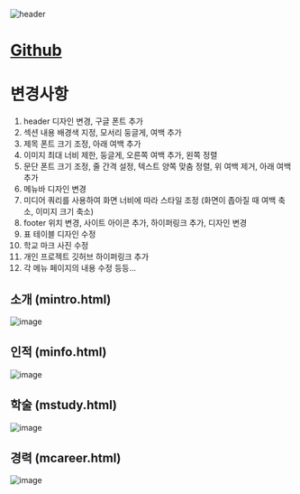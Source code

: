![header](https://capsule-render.vercel.app/api?type=wave&color=auto&height=150&section=header&text=HTML5%20개인%20포트폴리오%20홈페이지&fontSize=40)

# <a href="https://baesub.github.io/Tue_Report/0926/ch04_mportpolio/mintro.html"> Github </a>

# 변경사항
1. header 디자인 변경, 구글 폰트 추가
2. 섹션 내용 배경색 지정, 모서리 둥글게, 여백 추가
3. 제목 폰트 크기 조정, 아래 여백 추가
4. 이미지 최대 너비 제한, 둥글게, 오른쪽 여백 추가, 왼쪽 정렬
5. 문단 폰트 크기 조정, 줄 간격 설정, 텍스트 양쪽 맞춤 정렬, 위 여백 제거, 아래 여백 추가
6. 메뉴바 디자인 변경
7. 미디어 쿼리를 사용하여 화면 너비에 따라 스타일 조정 (화면이 좁아질 때 여백 축소, 이미지 크기 축소)
8. footer 위치 변경, 사이트 아이콘 추가, 하이퍼링크 추가, 디자인 변경
9. 표 테이블 디자인 수정
10. 학교 마크 사진 수정
11. 개인 프로젝트 깃허브 하이퍼링크 추가
12. 각 메뉴 페이지의 내용 수정
등등...
    

## 소개 (mintro.html)
![image](https://github.com/baesub/Tue_Report/assets/113866062/f34b2012-1d50-4a53-a5e4-9e46ce290f2e)

## 인적 (minfo.html)
![image](https://github.com/baesub/Tue_Report/assets/113866062/1cb51299-cd22-4d91-b98b-f5977e30cf13)

## 학술 (mstudy.html)
![image](https://github.com/baesub/Tue_Report/assets/113866062/a800f323-a5ca-4335-a119-eb4db45d701d)

## 경력 (mcareer.html)
![image](https://github.com/baesub/Tue_Report/assets/113866062/95f42acd-112c-4a16-9120-51c0e6a53d2e)
